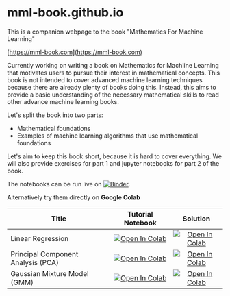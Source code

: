 # mml-book.github.io
This is a companion webpage to the book "Mathematics For Machine Learning"

[https://mml-book.com](https://mml-book.com)

Currently working on writing a book on Mathematics for Machiine Learning that motivates users to pursue their interest in mathematical concepts. This book is not intended to cover advanced machine learning techniques because there are already plenty of books doing this. Instead, this aims to provide a basic understanding of the necessary mathematical skills to read other advance machine learning books.

Let's split the book into two parts:

* Mathematical foundations
* Examples of machine learning algorithms that use mathematical foundations

Let's aim to keep this book short, because it is hard to cover everything. We will also provide exercises for part 1 and jupyter notebooks for part 2 of the book.

The notebooks can be run live on [![Binder](https://mybinder.org/badge_logo.svg)](https://mybinder.org/v2/gh/mml-book/mml-book.github.io/master?filepath=tutorials).

Alternatively try them directly on **Google Colab** 

| Title | Tutorial Notebook  | Solution |
|-|:-:|:-:|
| Linear Regression  | [![Open In Colab](https://colab.research.google.com/assets/colab-badge.svg)](https://colab.research.google.com/github/mml-book/mml-book.github.io/blob/master/tutorials/tutorial_linear_regression.ipynb) | [![Open In Colab](https://colab.research.google.com/assets/colab-badge.svg)](https://colab.research.google.com/github/mml-book/mml-book.github.io/blob/master/tutorials/tutorial_linear_regression.solution.ipynb) |
|  Principal Component Analysis (PCA) | [![Open In Colab](https://colab.research.google.com/assets/colab-badge.svg)](https://colab.research.google.com/github/mml-book/mml-book.github.io/blob/master/tutorials/tutorial_pca.ipynb) | [![Open In Colab](https://colab.research.google.com/assets/colab-badge.svg)](https://colab.research.google.com/github/mml-book/mml-book.github.io/blob/master/tutorials/tutorial_pca.solution.ipynb) |
| Gaussian Mixture Model (GMM) | [![Open In Colab](https://colab.research.google.com/assets/colab-badge.svg)](https://colab.research.google.com/github/mml-book/mml-book.github.io/blob/master/tutorials/tutorial_gmm.ipynb) | [ ![Open In Colab](https://colab.research.google.com/assets/colab-badge.svg)](https://colab.research.google.com/github/mml-book/mml-book.github.io/blob/master/tutorials/tutorial_gmm.solution.ipynb)|